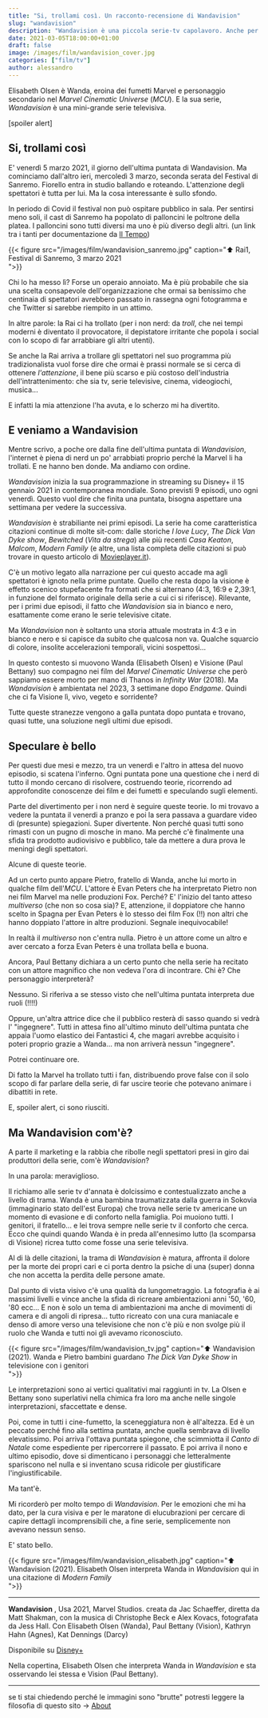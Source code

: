 ```yaml
---
title: "Si, trollami così. Un racconto-recensione di Wandavision"
slug: "wandavision"
description: "Wandavision è una piccola serie-tv capolavoro. Anche per i non nerd"
date: 2021-03-05T18:00:00+01:00
draft: false
image: /images/film/wandavision_cover.jpg
categories: ["film/tv"]
author: alessandro
---
```


Elisabeth Olsen è Wanda, eroina dei fumetti Marvel e personaggio secondario nel _Marvel Cinematic Universe_ (_MCU_). E la sua serie, _Wandavision_ è una mini-grande serie televisiva.

[spoiler alert]

<!--more-->

## Si, trollami così

E' venerdì 5 marzo 2021, il giorno dell'ultima puntata di Wandavision. Ma cominciamo dall'altro ieri, mercoledì 3 marzo, seconda serata del Festival di Sanremo.
Fiorello entra in studio ballando e roteando. L'attenzione degli spettatori è tutta per lui.
Ma la cosa interessante è sullo sfondo.

In periodo di Covid il festival non può ospitare pubblico in sala. Per sentirsi meno soli, il cast di Sanremo ha popolato di palloncini le poltrone della platea. I palloncini sono tutti diversi ma uno è più diverso degli altri.
(un link tra i tanti per documentazione da <a target="blank" href="https://www.iltempo.it/spettacoli-tv/2021/03/03/news/sanremo-palloncino-forma-pene-platea-fiorello-amadeus-clamoroso-battute-social-seconda-serata-festival-3-marzo-26412899/">Il Tempo</a>)

{{< figure src="/images/film/wandavision_sanremo.jpg" caption="⬆︎ Rai1, Festival di Sanremo, 3 marzo 2021</br> ">}}

Chi lo ha messo lì? Forse un operaio annoiato. Ma è più probabile che sia una scelta consapevole dell'organizzazione che ormai sa benissimo che centinaia di spettatori avrebbero passato in rassegna ogni fotogramma e che Twitter si sarebbe riempito in un attimo.

In altre parole: la Rai ci ha trollato (per i non nerd: da _troll_, che nei tempi moderni è diventato il provocatore, il depistatore irritante che popola i social con lo scopo di far arrabbiare gli altri utenti).

Se anche la Rai arriva a trollare gli spettatori nel suo programma più tradizionalista vuol forse dire che ormai è prassi normale se si cerca di ottenere _l'attenzione_, il bene più scarso e più costoso dell'industria dell'intrattenimento: che sia tv, serie televisive, cinema, videogiochi, musica...

E infatti la mia attenzione l'ha avuta, e lo scherzo mi ha divertito.

## E veniamo a Wandavision

Mentre scrivo, a poche ore dalla fine dell'ultima puntata di _Wandavision_, l'internet è piena di nerd un po' arrabbiati proprio perché la Marvel li ha trollati. E ne hanno ben donde.
Ma andiamo con ordine.

_Wandavision_ inizia la sua programmazione in streaming su Disney+ il 15 gennaio 2021 in contemporanea mondiale. Sono previsti 9 episodi, uno ogni venerdì. Questo vuol dire che finita una puntata, bisogna aspettare una settimana per vedere la successiva.

_Wandavision_ è strabiliante nei primi episodi. La serie ha come caratteristica citazioni continue di molte sit-com: dalle storiche _I love Lucy_, _The Dick Van Dyke show_, _Bewitched_ (_Vita da strega_) alle più recenti _Casa Keaton_, _Malcom_, _Modern Family_ (e altre, una lista completa delle citazioni si può trovare in questo articolo di <a target="blank" href="https://movieplayer.it/articoli/wandavision-omaggi-sitcom-serie-marvel-disney-plus_24180/">Movieplayer.it</a>).

C'è un motivo legato alla narrazione per cui questo accade ma agli spettatori è ignoto nella prime puntate. Quello che resta dopo la visione è effetto scenico stupefacente fra formati che si alternano (4:3, 16:9 e 2,39:1, in funzione del formato originale della serie a cui ci si riferisce). Rilevante, per i primi due episodi, il fatto che _Wandavision_ sia in bianco e nero, esattamente come erano le serie televisive citate.

Ma _Wandavision_ non è soltanto una storia attuale mostrata in 4:3 e in bianco e nero e si capisce da subito che qualcosa non va. Qualche squarcio di colore, insolite accelerazioni temporali, vicini sospettosi...

In questo contesto si muovono Wanda (Elisabeth Olsen) e Visione (Paul Bettany) suo compagno nei film del _Marvel Cinematic Universe_ che però sappiamo essere morto per mano di Thanos in _Infinity War_ (2018).
Ma _Wandavision_ è ambientata nel 2023, 3 settimane dopo _Endgame_. Quindi che ci fa Visione lì, vivo, vegeto e sorridente?

Tutte queste stranezze vengono a galla puntata dopo puntata e trovano, quasi tutte, una soluzione negli ultimi due episodi.

## Speculare è bello

Per questi due mesi e mezzo, tra un venerdì e l'altro in attesa del nuovo episodio, si scatena l'inferno. Ogni puntata pone una questione che i nerd di tutto il mondo cercano di risolvere, costruendo teorie, ricorrendo ad approfondite conoscenze dei film e dei fumetti e speculando sugli elementi.

Parte del divertimento per i non nerd è seguire queste teorie. Io mi trovavo a vedere la puntata il venerdi a pranzo e poi la sera passava a guardare video di (presunte) spiegazioni. Super divertente.
Non perché quasi tutti sono rimasti con un pugno di mosche in mano. Ma perché c'è finalmente una sfida tra prodotto audiovisivo e pubblico, tale da mettere a dura prova le meningi degli spettatori.

Alcune di queste teorie.

Ad un certo punto appare Pietro, fratello di Wanda, anche lui morto in qualche film dell'_MCU_. L'attore è Evan Peters che ha interpretato Pietro non nei film Marvel ma nelle produzioni Fox. Perché? E' l'inizio del tanto atteso _multiverso_ (che non so cosa sia)? E, attenzione, il doppiatore che hanno scelto in Spagna per Evan Peters è lo stesso dei film Fox (!!) non altri che hanno doppiato l'attore in altre produzioni. Segnale inequivocabile!

In realtà il _multiverso_ non c'entra nulla. Pietro è un attore come un altro e aver cercato a forza Evan Peters è una trollata bella e buona.

Ancora, Paul Bettany dichiara a un certo punto che nella serie ha recitato con un attore magnifico che non vedeva l'ora di incontrare.
Chi è? Che personaggio interpreterà?

Nessuno. Si riferiva a se stesso visto che nell'ultima puntata interpreta due ruoli (!!!!)

Oppure, un'altra attrice dice che il pubblico resterà di sasso quando si vedrà l' "ingegnere". Tutti in attesa fino all'ultimo minuto dell'ultima puntata che appaia l'uomo elastico dei Fantastici 4, che magari avrebbe acquisito i poteri proprio grazie a Wanda... ma non arriverà nessun "ingegnere".

Potrei continuare ore.

Di fatto la Marvel ha trollato tutti i fan, distribuendo prove false con il solo scopo di far parlare della serie, di far uscire teorie che potevano animare i dibattiti in rete.

E, spoiler alert, ci sono riusciti.


## Ma Wandavision com'è?

A parte il marketing e la rabbia che ribolle negli spettatori presi in giro dai produttori della serie, com'è _Wandavision_?

In una parola: meraviglioso.

Il richiamo alle serie tv d'annata è dolcissimo e contestualizzato anche a livello di trama.
Wanda è una bambina traumatizzata dalla guerra in Sokovia (immaginario stato dell'est Europa) che trova nelle serie tv americane un momento di evasione e di conforto nella famiglia.
Poi muoiono tutti. I genitori, il fratello... e lei trova sempre nelle serie tv il conforto che cerca.
Ecco che quindi quando Wanda è in preda all'ennesimo lutto (la scomparsa di Visione) ricrea tutto come fosse una serie televisiva.

Al di là delle citazioni, la trama di _Wandavision_ è matura, affronta il dolore per la morte dei propri cari e ci porta dentro la psiche di una (super) donna che non accetta la perdita delle persone amate.

Dal punto di vista visivo c'è una qualità da lungometraggio. La fotografia è ai massimi livelli e vince anche la sfida di ricreare ambientazioni anni '50, '60, '80 ecc... E non è solo un tema di ambientazioni ma anche di movimenti di camera e di angoli di ripresa... tutto ricreato con una cura maniacale e denso di amore verso una televisione che non c'è più e non svolge più il ruolo che Wanda e tutti noi gli avevamo riconosciuto.

{{< figure src="/images/film/wandavision_tv.jpg" caption="⬆︎ Wandavision (2021). Wanda e Pietro bambini guardano _The Dick Van Dyke Show_ in televisione con i genitori</br> ">}}

Le interpretazioni sono ai vertici qualitativi mai raggiunti in tv. La Olsen e Bettany sono superlativi nella chimica fra loro ma anche nelle singole interpretazioni, sfaccettate e dense.

Poi, come in tutti i cine-fumetto, la sceneggiatura non è all'altezza. Ed è un peccato perché fino alla settima puntata, anche quella sembrava di livello elevatissimo.
Poi arriva l'ottava puntata spiegone, che scimmiotta il _Canto di Natale_ come espediente per ripercorrere il passato. E poi arriva il nono e ultimo episodio, dove si dimenticano i personaggi che letteralmente spariscono nel nulla e si inventano scusa ridicole per giustificare l'ingiustificabile.

Ma tant'è.

Mi ricorderò per molto tempo di _Wandavision_. Per le emozioni che mi ha dato, per la cura visiva e per le maratone di elucubrazioni per cercare di capire dettagli incomprensibili che, a fine serie, semplicemente non avevano nessun senso.

E' stato bello.

{{< figure src="/images/film/wandavision_elisabeth.jpg" caption="⬆︎ Wandavision (2021). Elisabeth Olsen interpreta Wanda in _Wandavision_ qui in una citazione di _Modern Family_</br> ">}}


- - -
**Wandavision** , Usa 2021, Marvel Studios.
creata da Jac Schaeffer, diretta da Matt Shakman, con la musica di Christophe Beck e Alex Kovacs, fotografata da Jess Hall.
Con Elisabeth Olsen (Wanda), Paul Bettany (Vision), Kathryn Hahn (Agnes), Kat Dennings (Darcy)

Disponibile su <a target="blank" href="https://www.disneyplus.com/it-it/series/wandavision/4SrN28ZjDLwH">Disney+</a>

Nella copertina, Elisabeth Olsen che interpreta Wanda in _Wandavision_ e sta osservando lei stessa e Vision (Paul Bettany).


- - -
se ti stai chiedendo perché le immagini sono "brutte" potresti leggere la filosofia di questo sito -> <a target="blank" href="/2018/01/about/">About</a>
